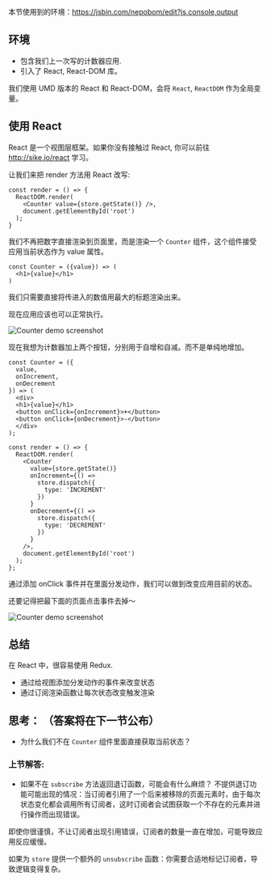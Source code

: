 本节使用到的环境：https://jsbin.com/nepobom/edit?js,console,output

## 环境
- 包含我们上一次写的计数器应用.
- 引入了 React, React-DOM 库。

我们使用 UMD 版本的 React 和 React-DOM，会将 `React`, `ReactDOM` 作为全局变量。

## 使用 React
React 是一个视图层框架。如果你没有接触过 React, 你可以前往 http://sike.io/react 学习。

让我们来把 render 方法用 React 改写:

```
const render = () => {
  ReactDOM.render(
    <Counter value={store.getState()} />,
    document.getElementById('root')
  );
}
```
我们不再把数字直接渲染到页面里，而是渲染一个 `Counter` 组件，这个组件接受应用当前状态作为 value 属性。

```
const Counter = ({value}) => (
  <h1>{value}</h1>
)
```
我们只需要直接将传进入的数值用最大的标题渲染出来。

现在应用应该也可以正常执行。

![Counter demo screenshot]()

现在我想为计数器加上两个按钮，分别用于自增和自减。而不是单纯地增加。
```
const Counter = ({
  value,
  onIncrement,
  onDecrement
}) => (
  <div>
  <h1>{value}</h1>
  <button onClick={onIncrement}>+</button>
  <button onClick={onDecrement}>-</button>
  </div>
);

const render = () => {
  ReactDOM.render(
    <Counter
      value={store.getState()}
      onIncrement={() =>
        store.dispatch({
          type: 'INCREMENT'           
        })            
      }
      onDecrement={() =>
        store.dispatch({
          type: 'DECREMENT'
        })            
      }
    />,
    document.getElementById('root')
  );
};
```

通过添加 onClick 事件并在里面分发动作，我们可以做到改变应用目前的状态。

还要记得把最下面的页面点击事件去掉～

![Counter demo screenshot]()

## 总结
在 React 中，很容易使用 Redux. 
- 通过给视图添加分发动作的事件来改变状态
- 通过订阅渲染函数让每次状态改变触发渲染

## 思考： （答案将在下一节公布）
- 为什么我们不在 `Counter` 组件里面直接获取当前状态？

### 上节解答:
- 如果不在 `subscribe` 方法返回退订函数，可能会有什么麻烦？
不提供退订功能可能出现的情况：当订阅者引用了一个后来被移除的页面元素时，由于每次状态变化都会调用所有订阅者，这时订阅者会试图获取一个不存在的元素并进行操作而出现错误。

即使你很谨慎，不让订阅者出现引用错误，订阅者的数量一直在增加，可能导致应用反应缓慢。

如果为 `store` 提供一个额外的 `unsubscribe` 函数：你需要合适地标记订阅者，导致逻辑变得复杂。
